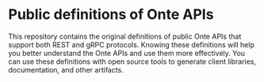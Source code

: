 # Public definitions of Onte APIs

This repository contains the original definitions of public Onte APIs that support both REST and gRPC protocols. Knowing these definitions will help you better understand the Onte APIs and use them more effectively. You can use these definitions with open source tools to generate client libraries, documentation, and other artifacts.
